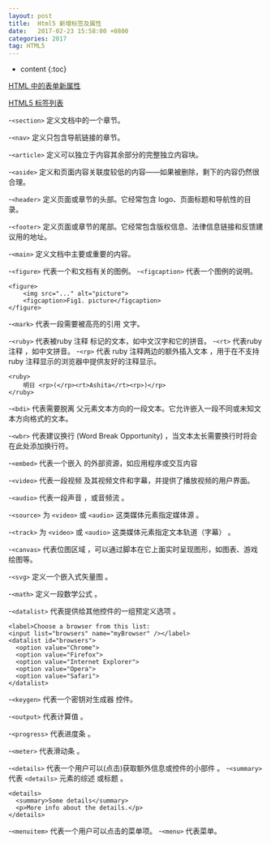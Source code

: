 ```yaml
---
layout: post
title:  Html5 新增标签及属性
date:   2017-02-23 15:58:00 +0800
categories: 2017
tag: HTML5
---
```


* content
{:toc}


[HTML 中的表单新属性](https://developer.mozilla.org/zh-CN/docs/Web/Guide/HTML/Forms_in_HTML)

[HTML5 标签列表](https://developer.mozilla.org/zh-CN/docs/Web/Guide/HTML/HTML5/HTML5_element_list)

-`<section>` 定义文档中的一个章节。

-`<nav>` 定义只包含导航链接的章节。

-`<article>` 定义可以独立于内容其余部分的完整独立内容块。

-`<aside>` 定义和页面内容关联度较低的内容——如果被删除，剩下的内容仍然很合理。

-`<header>` 定义页面或章节的头部。它经常包含 logo、页面标题和导航性的目录。

-`<footer>` 定义页面或章节的尾部。它经常包含版权信息、法律信息链接和反馈建议用的地址。

-`<main>` 定义文档中主要或重要的内容。

-`<figure>` 代表一个和文档有关的图例。
-`<figcaption>` 代表一个图例的说明。

```
<figure>
	<img src="..." alt="picture">	
	<figcaption>Fig1. picture</figcaption>
</figure>
```

-`<mark>` 代表一段需要被高亮的引用 文字。

-`<ruby>` 代表被ruby 注释 标记的文本，如中文汉字和它的拼音。
-`<rt>` 代表ruby 注释 ，如中文拼音。
-`<rp>` 代表 ruby 注释两边的额外插入文本 ，用于在不支持 ruby 注释显示的浏览器中提供友好的注释显示。

```
<ruby>
	明日 <rp>(</rp><rt>Ashita</rt><rp>)</rp>
</ruby>
```

-`<bdi>` 代表需要脱离 父元素文本方向的一段文本。它允许嵌入一段不同或未知文本方向格式的文本。

-`<wbr>` 代表建议换行 (Word Break Opportunity) ，当文本太长需要换行时将会在此处添加换行符。

-`<embed>` 代表一个嵌入 的外部资源，如应用程序或交互内容

-`<video>` 代表一段视频 及其视频文件和字幕，并提供了播放视频的用户界面。

-`<audio>` 代表一段声音 ，或音频流 。

-`<source>` 为 `<video>` 或 `<audio>` 这类媒体元素指定媒体源 。

-`<track>` 为 `<video>` 或 `<audio>` 这类媒体元素指定文本轨道（字幕） 。

-`<canvas>` 代表位图区域 ，可以通过脚本在它上面实时呈现图形，如图表、游戏绘图等。

-`<svg>` 定义一个嵌入式矢量图 。

-`<math>` 定义一段数学公式 。

-`<datalist>` 代表提供给其他控件的一组预定义选项 。

```
<label>Choose a browser from this list:
<input list="browsers" name="myBrowser" /></label>
<datalist id="browsers">
  <option value="Chrome">
  <option value="Firefox">
  <option value="Internet Explorer">
  <option value="Opera">
  <option value="Safari">
</datalist>
```

-`<keygen>` 代表一个密钥对生成器 控件。

-`<output>` 代表计算值 。

-`<progress>` 代表进度条 。

-`<meter>` 代表滑动条 。

-`<details>` 代表一个用户可以(点击)获取额外信息或控件的小部件 。
-`<summary>` 代表 `<details>` 元素的综述 或标题 。

```
<details>
  <summary>Some details</summary>
  <p>More info about the details.</p>
</details>
```

-`<menuitem>` 代表一个用户可以点击的菜单项。
-`<menu>` 代表菜单。